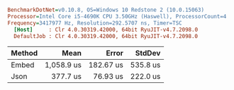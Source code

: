 ``` ini

BenchmarkDotNet=v0.10.8, OS=Windows 10 Redstone 2 (10.0.15063)
Processor=Intel Core i5-4690K CPU 3.50GHz (Haswell), ProcessorCount=4
Frequency=3417977 Hz, Resolution=292.5707 ns, Timer=TSC
  [Host]     : Clr 4.0.30319.42000, 64bit RyuJIT-v4.7.2098.0
  DefaultJob : Clr 4.0.30319.42000, 64bit RyuJIT-v4.7.2098.0


```
 | Method |       Mean |     Error |   StdDev |
 |------- |-----------:|----------:|---------:|
 |  Embed | 1,058.9 us | 182.67 us | 535.8 us |
 |   Json |   377.7 us |  76.93 us | 222.0 us |
